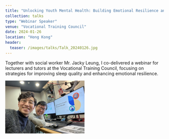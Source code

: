 ```yaml
---
title: "Unlocking Youth Mental Health: Building Emotional Resilience and Strengthening Communication Skills for Teachers"
collection: talks
type: "Webinar Speaker"
venue: "Vocational Training Council"
date: 2024-01-26
location: "Hong Kong"
header:
  teaser: /images/talks/Talk_20240126.jpg
---
```

Together with social worker Mr. Jacky Leung, I co-delivered a webinar for lecturers and tutors at the Vocational Training Council, focusing on strategies for improving sleep quality and enhancing emotional resilience.

<img src="/images/talks/Talk_20240126.jpg" alt="Jacky and I preparing for the talk to start" style="max-width: 50%; height: auto" />